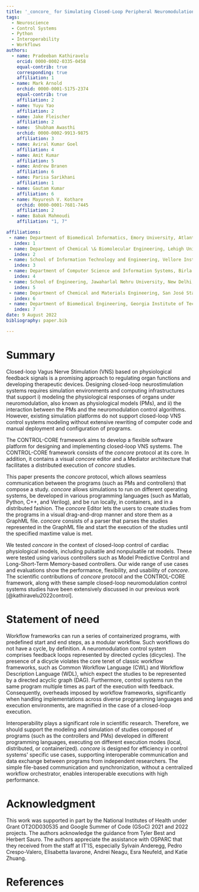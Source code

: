 ```yaml
---
title: '_concore_ for Simulating Closed-Loop Peripheral Neuromodulation Control Systems'
tags:
  - Neuroscience
  - Control Systems
  - Python
  - Interoperability
  - Workflows
authors:
  - name: Pradeeban Kathiravelu
    orcid: 0000-0002-0335-0458
    equal-contrib: true
    corresponding: true 
    affiliation: 1
  - name: Mark Arnold
    orchid: 0000-0001-5175-2374
    equal-contrib: true
    affiliation: 2
  - name: Yuyu Yao
    affiliation: 2
  - name: Jake Fleischer
    affiliation: 2
  - name:  Shubham Awasthi 
    orchid: 0000-0002-9913-9875
    affiliation: 3
  - name: Aviral Kumar Goel
    affiliation: 4
  - name: Amit Kumar
    affiliation: 5
  - name: Andrew Branen
    affiliation: 6
  - name: Parisa Sarikhani
    affiliation: 1
  - name: Gautam Kumar
    affiliation: 6
  - name: Mayuresh V. Kothare
    orchid: 0000-0001-7681-7445
    affiliation: 2
  - name: Babak Mahmoudi
    affiliation: "1, 7"

affiliations:
 - name: Department of Biomedical Informatics, Emory University, Atlanta, GA 30322, USA
   index: 1
 - name: Department of Chemical \& Biomolecular Engineering, Lehigh University, Bethlehem, PA 18015, USA
   index: 2
 - name: School of Information Technology and Engineering, Vellore Institute of Technology, Vellore, TN 632014, India
   index: 3
 - name: Department of Computer Science and Information Systems, Birla Institute of Technology and Science, Pilani, K. K. Birla Goa Campus, Sancoale, GA 403726, India.
   index: 4
 - name: School of Engineering, Jawaharlal Nehru University, New Delhi, 110067, India.
   index: 5
 - name: Department of Chemical and Materials Engineering, San José State University, San José, CA, 95192, USA.
   index: 6
 - name: Department of Biomedical Engineering, Georgia Institute of Technology, Atlanta, GA 30332, USA
   index: 7
date: 9 August 2022
bibliography: paper.bib

---
```

# Summary
Closed-loop Vagus Nerve Stimulation (VNS) based on physiological feedback signals is a promising approach to regulating organ functions and developing therapeutic devices. Designing closed-loop neurostimulation systems requires simulation environments and computing infrastructures that support i) modeling the physiological responses of organs under neuromodulation, also known as physiological models (PMs), and ii) the interaction between the PMs and the neuromodulation control algorithms. However, existing simulation platforms do not support closed-loop VNS control systems modeling without extensive rewriting of computer code and manual deployment and configuration of programs.

The CONTROL-CORE framework aims to develop a flexible software platform for designing and implementing closed-loop VNS systems. The CONTROL-CORE framework consists of the _concore_ protocol at its core. In addition, it contains a visual _concore_ editor and a Mediator architecture that facilitates a distributed execution of _concore_ studies.


This paper presents the _concore_ protocol, which allows seamless communication between the programs (such as PMs and controllers) that compose a study. _concore_ allows simulations to run on different operating systems, be developed in various programming languages (such as Matlab, Python, C++, and Verilog), and be run locally, in containers, and in a distributed fashion. The _concore_ Editor lets the users to create studies from the programs in a visual drag-and-drop manner and store them as a GraphML file. _concore_ consists of a parser that parses the studies represented in the GraphML file and start the execution of the studies until the specified maxtime value is met.


We tested _concore_ in the context of closed-loop control of cardiac physiological models, including pulsatile and nonpulsatile rat models. These were tested using various controllers such as Model Predictive Control and Long-Short-Term Memory-based controllers. Our wide range of use cases and evaluations show the performance, flexibility, and usability of _concore_. The scientific contributions of _concore_ protocol and the CONTROL-CORE framework, along with these sample closed-loop neuromodulation control systems studies have been extensively discussed in our previous work [@kathiravelu2022control].


# Statement of need

Workflow frameworks can run a series of containerized programs, with predefined start and end steps, as a modular workflow. Such workflows do not have a cycle, by definition. A neuromodulation control system comprises feedback loops represented by directed cycles (dicycles). The presence of a dicycle violates the core tenet of classic workflow frameworks, such as Common Workflow Language (CWL) and Workflow Description Language (WDL), which expect the studies to be represented by a directed acyclic graph (DAG). Furthermore, control systems run the same program multiple times as part of the execution with feedback. Consequently, overheads imposed by workflow frameworks, significantly when handling implementations across diverse programming languages and execution environments, are magnified in the case of a closed-loop execution.

Interoperability plays a significant role in scientific research. Therefore, we should support the modeling and simulation of studies composed of programs (such as the controllers and PMs) developed in different programming languages, executing on different execution modes (local, distributed, or containerized). _concore_ is designed for efficiency in control systems' specific use cases, supporting interoperable communication and data exchange between programs from independent researchers. The simple file-based communication and synchronization, without a centralized workflow orchestrator, enables interoperable executions with high performance.
# Acknowledgment

This work was supported in part by the National Institutes of Health under Grant OT2OD030535 and Google Summer of Code (GSoC) 2021 and 2022 projects. The authors acknowledge the guidance from Tyler Best and Herbert Sauro. The authors appreciate the assistance with OSPARC that they received from the staff at IT'IS, especially Sylvain Anderegg, Pedro Crespo-Valero, Elisabetta Iavarone, Andrei Neagu, Esra Neufeld, and Katie Zhuang.

# References
